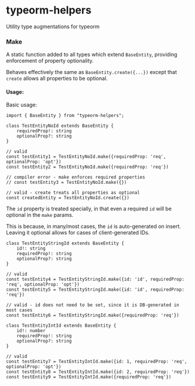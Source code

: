 # typeorm-helpers
Utility type augmentations for typeorm

### Make

A static function added to all types which extend `BaseEntity`, providing enforcement of property optionality.

Behaves effectively the same as `BaseEntity.create({...})` except that `create` allows all properties to be optional.

#### Usage: 

Basic usage:

```
import { BaseEntity } from "typeorm-helpers";

class TestEntityNoId extends BaseEntity {
    requiredProp!: string
    optionalProp?: string
}

// valid
const testEntity1 = TestEntityNoId.make({requiredProp: 'req', optionalProp: 'opt'})
const testEntity2 = TestEntityNoId.make({requiredProp: 'req'})

// compiler error - make enforces required properties
// const testEntity3 = TestEntityNoId.make({})

// valid - create treats all properties as optional
const createdEntity = TestEntityNoId.create({})
```

The `id` property is treated specially, in that even a required `id` will be optional in the `make` params.

This is because, in many/most cases, the `id` is auto-generated on insert. Leaving it optional allows for cases of client-generated IDs.
```
class TestEntityStringId extends BaseEntity {
    id!: string
    requiredProp!: string
    optionalProp?: string
}

// valid
const testEntity4 = TestEntityStringId.make({id: 'id', requiredProp: 'req', optionalProp: 'opt'})
const testEntity5 = TestEntityStringId.make({id: 'id', requiredProp: 'req'})

// valid - id does not need to be set, since it is DB-generated in most cases
const testEntity6 = TestEntityStringId.make({requiredProp: 'req'})

class TestEntityIntId extends BaseEntity {
    id!: number
    requiredProp!: string
    optionalProp?: string
}

// valid
const testEntity7 = TestEntityIntId.make({id: 1, requiredProp: 'req', optionalProp: 'opt'})
const testEntity8 = TestEntityIntId.make({id: 2, requiredProp: 'req'})
const testEntity9 = TestEntityIntId.make({requiredProp: 'req'})
```
